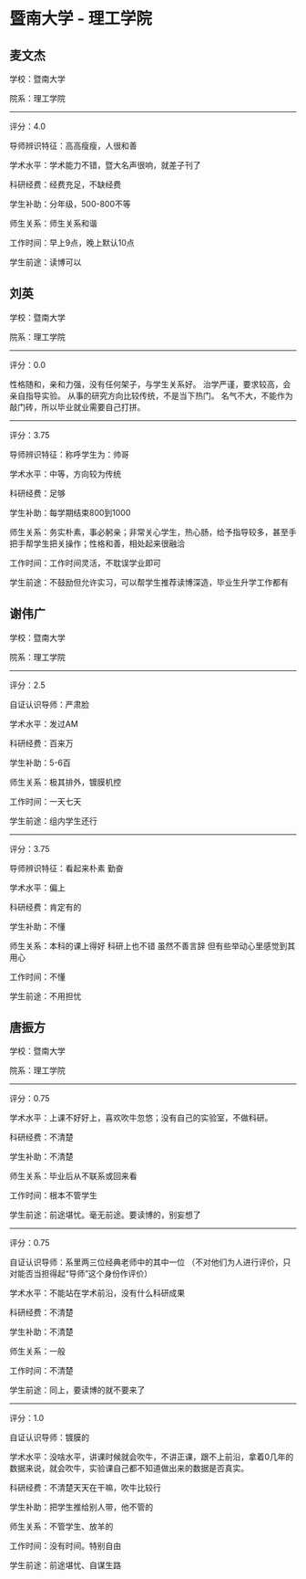 # 暨南大学 - 理工学院

## 麦文杰

学校：暨南大学

院系：理工学院

* * *

评分：4.0

导师辨识特征：高高瘦瘦，人很和善

学术水平：学术能力不错，暨大名声很响，就差子刊了

科研经费：经费充足，不缺经费

学生补助：分年级，500-800不等

师生关系：师生关系和谐

工作时间：早上9点，晚上默认10点

学生前途：读博可以

## 刘英

学校：暨南大学

院系：理工学院

* * *

评分：0.0

性格随和，亲和力强，没有任何架子，与学生关系好。
治学严谨，要求较高，会亲自指导实验。
从事的研究方向比较传统，不是当下热门。
名气不大，不能作为敲门砖，所以毕业就业需要自己打拼。

* * *

评分：3.75

导师辨识特征：称呼学生为：帅哥

学术水平：中等，方向较为传统

科研经费：足够

学生补助：每学期结束800到1000

师生关系：务实朴素，事必躬亲；非常关心学生，热心肠，给予指导较多，甚至手把手帮学生把关操作；性格和善，相处起来很融洽

工作时间：工作时间灵活，不耽误学业即可

学生前途：不鼓励但允许实习，可以帮学生推荐读博深造，毕业生升学工作都有

## 谢伟广

学校：暨南大学

院系：理工学院

* * *

评分：2.5

自证认识导师：严肃脸

学术水平：发过AM

科研经费：百来万

学生补助：5-6百

师生关系：极其排外，镀膜机控

工作时间：一天七天

学生前途：组内学生还行

* * *

评分：3.75

导师辨识特征：看起来朴素 勤奋

学术水平：偏上

科研经费：肯定有的

学生补助：不懂

师生关系：本科的课上得好 科研上也不错 虽然不善言辞 但有些举动心里感觉到其用心

工作时间：不懂

学生前途：不用担忧

## 唐振方

学校：暨南大学

院系：理工学院

* * *

评分：0.75

学术水平：上课不好好上，喜欢吹牛忽悠；没有自己的实验室，不做科研。

科研经费：不清楚

学生补助：不清楚

师生关系：毕业后从不联系或回来看

工作时间：根本不管学生

学生前途：前途堪忧。毫无前途。要读博的，别妄想了

* * *

评分：0.75

自证认识导师：系里两三位经典老师中的其中一位
（不对他们为人进行评价，只对能否当担得起“导师”这个身份作评价）

学术水平：不能站在学术前沿，没有什么科研成果

科研经费：不清楚

学生补助：不清楚

师生关系：一般

工作时间：不清楚

学生前途：同上，要读博的就不要来了

* * *

评分：1.0

自证认识导师：镀膜的

学术水平：没啥水平，讲课时候就会吹牛，不讲正课，跟不上前沿，拿着0几年的数据来说，就会吹牛，实验课自己都不知道做出来的数据是否真实。

科研经费：不清楚天天在干嘛，吹牛比较行

学生补助：把学生推给别人带，他不管的

师生关系：不管学生、放羊的

工作时间：没有时间。特别自由

学生前途：前途堪忧、自谋生路